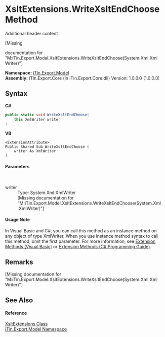 # XsltExtensions.WriteXsltEndChoose Method 
Additional header content 

\[Missing <summary> documentation for "M:iTin.Export.Model.XsltExtensions.WriteXsltEndChoose(System.Xml.XmlWriter)"\]

**Namespace:**&nbsp;<a href="ef57ffcc-e95e-b212-5a46-9aa6f5a3511f">iTin.Export.Model</a><br />**Assembly:**&nbsp;iTin.Export.Core (in iTin.Export.Core.dll) Version: 1.0.0.0 (1.0.0.0)

## Syntax

**C#**<br />
``` C#
public static void WriteXsltEndChoose(
	this XmlWriter writer
)
```

**VB**<br />
``` VB
<ExtensionAttribute>
Public Shared Sub WriteXsltEndChoose ( 
	writer As XmlWriter
)
```


#### Parameters
&nbsp;<dl><dt>writer</dt><dd>Type: System.Xml.XmlWriter<br />\[Missing <param name="writer"/> documentation for "M:iTin.Export.Model.XsltExtensions.WriteXsltEndChoose(System.Xml.XmlWriter)"\]</dd></dl>

#### Usage Note
In Visual Basic and C#, you can call this method as an instance method on any object of type XmlWriter. When you use instance method syntax to call this method, omit the first parameter. For more information, see <a href="http://msdn.microsoft.com/en-us/library/bb384936.aspx">Extension Methods (Visual Basic)</a> or <a href="http://msdn.microsoft.com/en-us/library/bb383977.aspx">Extension Methods (C# Programming Guide)</a>.

## Remarks
\[Missing <remarks> documentation for "M:iTin.Export.Model.XsltExtensions.WriteXsltEndChoose(System.Xml.XmlWriter)"\]

## See Also


#### Reference
<a href="176067d5-eb11-fe07-3db2-8181da377e5c">XsltExtensions Class</a><br /><a href="ef57ffcc-e95e-b212-5a46-9aa6f5a3511f">iTin.Export.Model Namespace</a><br />
